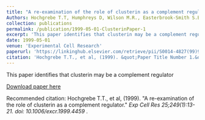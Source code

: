 ```yaml
---
title: "A re-examination of the role of clusterin as a complement regulator"
Authors: Hochgrebe T.T, Humphreys D, Wilson M.R., Easterbrook-Smith S.B.,
collection: publications
permalink: /publication/1999-05-01-ClusterinPaper-1
excerpt: 'This paper identifies that clusterin may be a complement regulator.'
date: 1999-05-01
venue: 'Experimental Cell Research'
paperurl: 'https://linkinghub.elsevier.com/retrieve/pii/S0014-4827(99)94459-2'
citation: 'Hochgrebe T.T., et al, (1999). &quot;Paper Title Number 1.&quot; <i>Exp Cell Res 25;249(1):13-21</i>. doi: 10.1006/excr.1999.4459.'
---
```

This paper identifies that clusterin may be a complement regulator 

[Download paper here](https://linkinghub.elsevier.com/retrieve/pii/S0014-4827(99)94459-2)

Recommended citation: Hochgrebe T.T., et al, (1999). "A re-examination of the role of clusterin as a complement regulator." <i>Exp Cell Res 25;249(1):13-21.
doi: 10.1006/excr.1999.4459 </i>.

